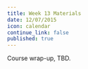 ```yaml
---
title: Week 13 Materials
date: 12/07/2015
icon: calendar
continue_link: false
published: true
---
```


Course wrap-up, TBD.
